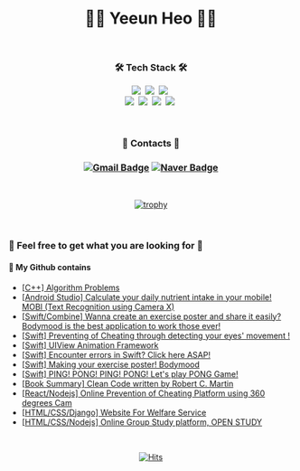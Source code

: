 <h1 align="center"> 👩‍💻 Yeeun Heo 👩‍💻 </h1>

<br /> 

<h3 align="center">🛠 Tech Stack 🛠</h3>

<p align="center">
  <img src="https://img.shields.io/badge/C++-00599C?style=flat-square&logo=C%2B%2B&logoColor=white"/></a>&nbsp 
  <img src="https://img.shields.io/badge/Swift-FA7343?style=flat-square&logo=Swift&logoColor=white"/></a>&nbsp 
  <img src="https://img.shields.io/badge/Java-007396?style=flat-square&logo=Java&logoColor=white"/></a>&nbsp 
  <br />
  <img src="https://img.shields.io/badge/C-A8B9CC?style=flat-square&logo=C&logoColor=white"/></a>&nbsp 
  <img src="https://img.shields.io/badge/html-E34F26?style=flat-square&logo=html5&logoColor=white"/></a>&nbsp 
  <img src="https://img.shields.io/badge/css-1572B6?style=flat-square&logo=css3&logoColor=white"/></a>&nbsp 
  <img src="https://img.shields.io/badge/Javascript-ffb13b?style=flat-square&logo=javascript&logoColor=white"/></a>&nbsp 
</p>

<br />

<div align=center>
<h3> 📱 Contacts 📱 <h3>
	
[![Gmail Badge](https://img.shields.io/badge/Gmail-d14836?style=flat-square&logo=Gmail&logoColor=white&link=mailto:gjdpdms2005@gmail.com)](mailto:yeeun.dev@gmail.com) 
[![Naver Badge](http://img.shields.io/badge/-blog%20(KR)-03C75A?style=flat-square&logo=Naver&logoColor=white&link=https://blog.naver.com/0_0yeggy)](https://blog.naver.com/0_0yeggy)
	
</div>

<br />
	
<div align=center>
   
   [![trophy](https://github-profile-trophy.vercel.app/?username=yeahsilver&row=2&column=3&no-frame=true)](https://github.com/ryo-ma/github-profile-trophy)

    
</div>
	
<!-- <div align=center>

  [![Top Langs](https://github-readme-stats.vercel.app/api/top-langs/?username=yeahsilver&layout=compact)](https://github.com/anuraghazra/github-readme-stats)

  </div> -->
	
<br />
	
  
### 🔭  Feel free to get what you are looking for 🔭
#### 📍 My Github contains
- [[C++] Algorithm Problems](https://github.com/yeahsilver/algorithm)
- [[Android Studio] Calculate your daily nutrient intake in your mobile! MOBI (Text Recognition using Camera X)](https://github.com/yeahsilver/MOBI)
- [[Swift/Combine] Wanna create an exercise poster and share it easily? Bodymood is the best application to work those ever!](https://github.com/depromeet/bodymood-iOS)
- [[Swift] Preventing of Cheating through detecting your eyes' movement !](https://github.com/SSU-IMonitor/imonitor-app)
- [[Swift] UIView Animation Framework](https://github.com/yeahsilver/SwiftUIViewAnimation)
- [[Swift] Encounter errors in Swift? Click here ASAP!](https://github.com/yeahsilver/swift-error-compilation)
- [[Swift] Making your exercise poster! Bodymood](https://github.com/depromeet/Bodymood-iOS)
- [[Swift] PING! PONG! PING! PONG! Let's play PONG Game!](https://github.com/yeahsilver/Pong-Game)
- [[Book Summary] Clean Code written by Robert C. Martin](https://github.com/yeahsilver/Clean_code)
- [[React/Nodejs] Online Prevention of Cheating Platform using 360 degrees Cam](https://github.com/2020pingus/camtact_document)
- [[HTML/CSS/Django] Website For Welfare Service](https://github.com/jjong0225/HBW)
- [[HTML/CSS/Nodejs] Online Group Study platform, OPEN STUDY](https://github.com/HamInKyou/openstudy)


<br />
	
<div align=center>
	
  [![Hits](https://hits.seeyoufarm.com/api/count/incr/badge.svg?url=https%3A%2F%2Fgithub.com%2Fyeahsilver)](https://hits.seeyoufarm.c022om) 
	
</div>
  
<!--
**yeahsilver/yeahsilver** is a ✨ _special_ ✨ repository because its `README.md` (this file) appears on your GitHub profile.

Here are some ideas to get you started:

- 🔭 I’m currently working on ...
- 🌱 I’m currently learning ...
- 👯 I’m looking to collaborate on ...
- 🤔 I’m looking for help with ...
- 💬 Ask me about ...
- 📫 How to reach me: ...
- 😄 Pronouns: ...
- ⚡ Fun fact: ...
-->
